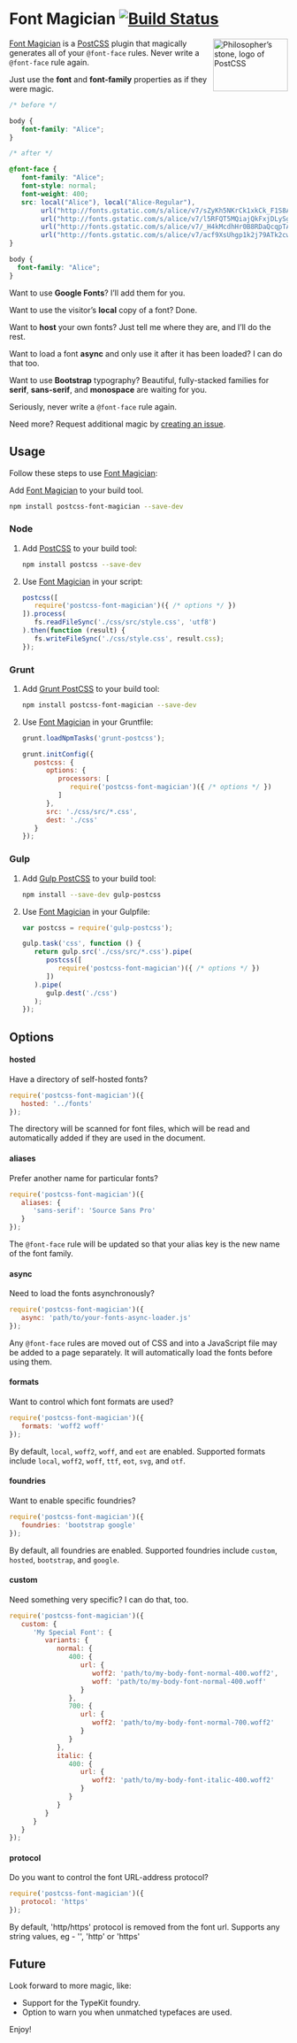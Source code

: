 # Font Magician [![Build Status][ci-img]][ci]

<img align="right" width="135" height="95" src="http://postcss.github.io/postcss/logo-leftp.png" title="Philosopher’s stone, logo of PostCSS">

[Font Magician] is a [PostCSS] plugin that magically generates all of your `@font-face` rules. Never write a `@font-face` rule again.

Just use the **font** and **font-family** properties as if they were magic.

```css
/* before */

body {
   font-family: "Alice";
}

/* after */

@font-face {
   font-family: "Alice";
   font-style: normal;
   font-weight: 400;
   src: local("Alice"), local("Alice-Regular"),
        url("http://fonts.gstatic.com/s/alice/v7/sZyKh5NKrCk1xkCk_F1S8A.eot?#") format("eot"),
        url("http://fonts.gstatic.com/s/alice/v7/l5RFQT5MQiajQkFxjDLySg.woff2") format("woff2"),
        url("http://fonts.gstatic.com/s/alice/v7/_H4kMcdhHr0B8RDaQcqpTA.woff")  format("woff"),
        url("http://fonts.gstatic.com/s/alice/v7/acf9XsUhgp1k2j79ATk2cw.ttf")   format("truetype")
}

body {
  font-family: "Alice";
}
```

Want to use **Google Fonts**? I’ll add them for you.

Want to use the visitor’s **local** copy of a font? Done.

Want to **host** your own fonts? Just tell me where they are, and I’ll do the rest.

Want to load a font **async** and only use it after it has been loaded? I can do that too.

Want to use **Bootstrap** typography? Beautiful, fully-stacked families for **serif**, **sans-serif**, and **monospace** are waiting for you.

Seriously, never write a `@font-face` rule again.

Need more? Request additional magic by [creating an issue].

## Usage

Follow these steps to use [Font Magician]:

Add [Font Magician] to your build tool.
```sh
npm install postcss-font-magician --save-dev
```

### Node

1. Add [PostCSS] to your build tool:
   ```sh
   npm install postcss --save-dev
   ```

2. Use [Font Magician] in your script:
   ```js
   postcss([
      require('postcss-font-magician')({ /* options */ })
   ]).process(
      fs.readFileSync('./css/src/style.css', 'utf8')
   ).then(function (result) {
      fs.writeFileSync('./css/style.css', result.css);
   });
   ```

### Grunt

1. Add [Grunt PostCSS] to your build tool:
   ```sh
   npm install postcss-font-magician --save-dev
   ```

2. Use [Font Magician] in your Gruntfile:
   ```js
   grunt.loadNpmTasks('grunt-postcss');

   grunt.initConfig({
      postcss: {
         options: {
            processors: [
               require('postcss-font-magician')({ /* options */ })
            ]
         },
         src: './css/src/*.css',
         dest: './css'
      }
   });
   ```

### Gulp

1. Add [Gulp PostCSS] to your build tool:
   ```sh
   npm install --save-dev gulp-postcss
   ```

2. Use [Font Magician] in your Gulpfile:
   ```js
   var postcss = require('gulp-postcss');

   gulp.task('css', function () {
      return gulp.src('./css/src/*.css').pipe(
         postcss([
            require('postcss-font-magician')({ /* options */ })
         ])
      ).pipe(
         gulp.dest('./css')
      );
   });
   ```

## Options

#### hosted

Have a directory of self-hosted fonts?

```js
require('postcss-font-magician')({
   hosted: '../fonts'
});
```

The directory will be scanned for font files, which will be read and automatically added if they are used in the document.

#### aliases

Prefer another name for particular fonts?

```js
require('postcss-font-magician')({
   aliases: {
      'sans-serif': 'Source Sans Pro'
   }
});
```

The `@font-face` rule will be updated so that your alias key is the new name of the font family.

#### async

Need to load the fonts asynchronously?

```js
require('postcss-font-magician')({
   async: 'path/to/your-fonts-async-loader.js'
});
```

Any `@font-face` rules are moved out of CSS and into a JavaScript file may be added to a page separately. It will automatically load the fonts before using them.

#### formats

Want to control which font formats are used?

```js
require('postcss-font-magician')({
   formats: 'woff2 woff'
});
```

By default, `local`, `woff2`, `woff`, and `eot` are enabled.
Supported formats include `local`, `woff2`, `woff`, `ttf`, `eot`, `svg`, and `otf`.

#### foundries

Want to enable specific foundries?

```js
require('postcss-font-magician')({
   foundries: 'bootstrap google'
});
```

By default, all foundries are enabled.
Supported foundries include `custom`, `hosted`, `bootstrap`, and `google`.

#### custom

Need something very specific? I can do that, too.

```js
require('postcss-font-magician')({
   custom: {
      'My Special Font': {
         variants: {
            normal: {
               400: {
                  url: {
                     woff2: 'path/to/my-body-font-normal-400.woff2',
                     woff: 'path/to/my-body-font-normal-400.woff'
                  }
               },
               700: {
                  url: {
                     woff2: 'path/to/my-body-font-normal-700.woff2'
                  }
               }
            },
            italic: {
               400: {
                  url: {
                     woff2: 'path/to/my-body-font-italic-400.woff2'
                  }
               }
            }
         }
      }
   }
});
```

#### protocol

Do you want to control the font URL-address protocol?

```js
require('postcss-font-magician')({
   protocol: 'https'
});
```

By default, 'http/https' protocol is removed from the font url.
Supports any string values, eg - '', 'http' or 'https'

## Future

Look forward to more magic, like:

- Support for the TypeKit foundry.
- Option to warn you when unmatched typefaces are used.

Enjoy!

[ci]: https://travis-ci.org/jonathantneal/postcss-font-magician
[ci-img]: https://travis-ci.org/jonathantneal/postcss-font-magician.svg
[creating an issue]: https://github.com/jonathantneal/postcss-font-magician/issues
[Font Magician]: https://github.com/jonathantneal/postcss-font-magician
[Grunt PostCSS]: https://github.com/nDmitry/grunt-postcss
[Gulp PostCSS]: https://github.com/postcss/gulp-postcss
[PostCSS]: https://github.com/postcss/postcss
